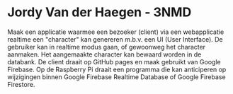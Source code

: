 # Jordy Van der Haegen - 3NMD
Maak een applicatie waarmee een bezoeker (client) via een webapplicatie realtime een "character" kan genereren m.b.v. een UI (User Interface). De gebruiker kan in realtime modus gaan, of gewoonweg het character aanmaken. Het aangemaakte character kan bewaard worden in de databank. De client draait op GitHub pages en maak gebruikt van Google Firebase. Op de Raspberry Pi draait een programma die kan anticiperen op wijzigingen binnen Google Firebase Realtime Database of Google Firebase Firestore.

